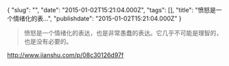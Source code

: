 {
    "slug": "",
    "date": "2015-01-02T15:21:04.000Z",
    "tags": [],
    "title": "愤怒是一个情绪化的表...",
    "publishdate": "2015-01-02T15:21:04.000Z"
}


> 愤怒是一个情绪化的表达，也是非常愚蠢的表达。它几乎不可能是理智的，也是没有必要的。

<http://www.jianshu.com/p/08c30126d97f>

